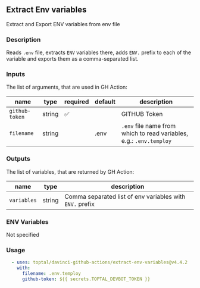 ## Extract Env variables

Extract and Export ENV variables from env file

### Description

Reads `.env` file, extracts `ENV` variables there,
adds `ENV.` prefix to each of the variable
and exports them as a comma-separated list.

### Inputs

The list of arguments, that are used in GH Action:

| name           | type   | required | default | description                                                         |
| -------------- | ------ | -------- | ------- | ------------------------------------------------------------------- |
| `github-token` | string | ✅        |         | GITHUB Token                                                        |
| `filename`     | string |          | .env    | `.env` file name from which to read variables, e.g.: `.env.temploy` |

### Outputs

The list of variables, that are returned by GH Action:

| name        | type   | description                                              |
| ----------- | ------ | -------------------------------------------------------- |
| `variables` | string | Comma separated list of env variables with `ENV.` prefix |

### ENV Variables

Not specified

### Usage

```yaml
  - uses: toptal/davinci-github-actions/extract-env-variables@v4.4.2
    with:
      filename: .env.temploy
      github-token: ${{ secrets.TOPTAL_DEVBOT_TOKEN }}
```
